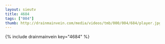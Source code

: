 ```yaml
--- 
layout: sieutv
title: 4684
tags: ["004"]
thumb: http://drainmainvein.com/media/videos/tmb/000/004/684/player.jpg
---
```

{% include drainmainvein key="4684" %} 

